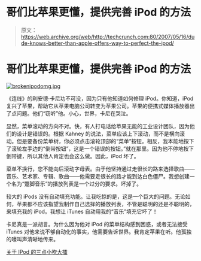 # 哥们比苹果更懂，提供完善 iPod 的方法

> 原文：<https://web.archive.org/web/http://techcrunch.com:80/2007/05/16/dude-knows-better-than-apple-offers-way-to-perfect-the-ipod/>

# 哥们比苹果更懂，提供完善 iPod 的方法

[![brokenipodomg.jpg](img/58d58550f6a5da3492db242abf555290.png)](https://web.archive.org/web/20210227131334/https://beta.techcrunch.com/wp-content/uploads/2007/05/brokenipodomg.jpg "brokenipodomg.jpg")

《连线》的利安德·卡尼功不可没，因为只有他知道如何修理 iPod。你知道，iPod 复兴了苹果，帮助它从苹果电脑公司转变为苹果公司。苹果的便携式媒体播放器出了点问题。他们“窃听”他。小心，世界，卡尼在哭泣。

显然，菜单滚动的方向不对。快，有人打电话给苹果无能的工业设计团队，因为他们的设计是错误的。根据 Kahney 的说法，菜单应该上下滚动，而不是横向滚动。但是要备份菜单树，你必须点击滚轮顶部的“菜单”按钮。相反，我本能地按下了滚轮左手边的“倒带按钮”，这是一个错误的按钮。”就在那里。因为他不停地按下倒带键，所以其他人肯定也会这么做。因此，iPod 坏了。

菜单不换行，您不能向后滚动字母表。由于他坚持通过走很长的路来选择歌曲——音乐、艺术家、专辑、歌曲——他需要走很长的路才能到达白色僵尸。我想创建一个名为“蹩脚音乐”的播放列表是一个过分的要求。坏掉了。

较大的 iPods 没有自动填充功能。让我吃惊的是，这是一个巨大的问题。无论如何，苹果都不应该指望我制作自己选择的播放列表，不管是聪明的还是不聪明的，来填充我的 iPod。我想让 iTunes 自动用我的“音乐”填充它坏了！

卡尼真是一派胡言。为什么因为他对 iPod 的菜单结构感到困惑，或者无法接受 iTunes 对他来说不够自动化的事实，他需要告诉世界。我肯定苹果在听。他孤独的嚎叫声清晰地传来。

[关于 IPod 的三点小吹大擂](https://web.archive.org/web/20210227131334/http://www.wired.com/gadgets/mac/commentary/cultofmac/2007/05/cultofmac_0515)